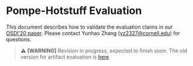 # Pompe-Hotstuff Evaluation

This document describes how to validate the evaluation claims in our [OSDI'20 paper](https://www.usenix.org/conference/osdi20/presentation/zhang-yunhao). Please contact Yunhao Zhang (yz2327@cornell.edu) for questions.

> :warning: **[WARNING]** Revision in progress, expected to finish soon. The old version for artifact evaluation is [here](https://github.com/yhzhang0128/archipelago-hotstuff)
